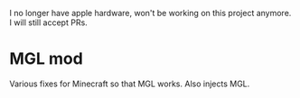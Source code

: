 I no longer have apple hardware, won't be working on this project anymore. I will still accept PRs.

# MGL mod

Various fixes for Minecraft so that MGL works.
Also injects MGL.
